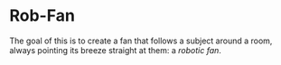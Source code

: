 Rob-Fan
==================
The goal of this is to create a fan that follows a subject around a room, always pointing its breeze straight at them: a *robotic fan*.
